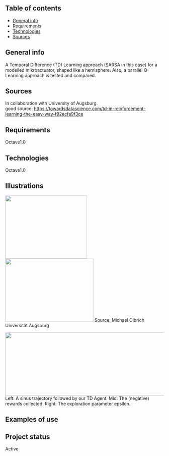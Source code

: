 ## Table of contents
* [General info](#general-info)
* [Requirements](#requirements)
* [Technologies](#technologies)
* [Sources](#sources)


## General info
A Temporal Difference (TD) Learning approach (SARSA in this case) for a modelled mikroactuator, shaped like a hemisphere.
Also, a parallel Q-Learning approach is tested and compared.

## Sources
In collaboration with University of Augsburg. <br>
good source: https://towardsdatascience.com/td-in-reinforcement-learning-the-easy-way-f92ecfa9f3ce

## Requirements
Octave1.0

## Technologies <br>
Octave1.0

## Illustrations <br>
<img src="https://user-images.githubusercontent.com/78420756/109026600-33376980-76c0-11eb-9154-674b188818f3.png" width="260" height="200"> <img src="https://user-images.githubusercontent.com/78420756/109413524-31b2bd80-79ae-11eb-8086-ac63b7592757.png" width="280" height="200">
Source: Michael Olbrich Universität Augsburg

<img src="https://user-images.githubusercontent.com/78420756/109413719-18f6d780-79af-11eb-9b0b-b8d82debbd10.PNG" width="800" height="200"> <br>
Left: A sinus trajectory followed by our TD Agent. Mid: The (negative) rewards collected. Right: The exploration parameter epsilon.
  
## Examples of use <br>

## Project status <br>
Active
